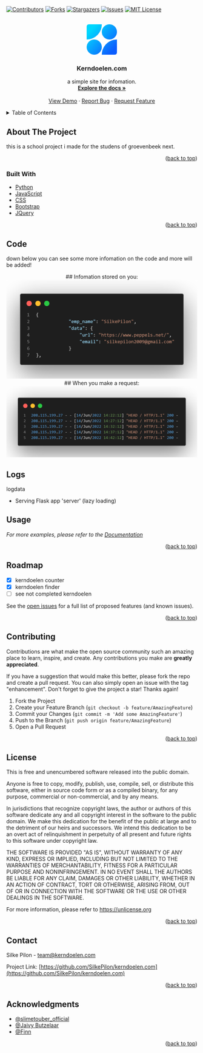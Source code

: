<div id="top"></div>



<!-- PROJECT SHIELDS -->
[![Contributors][contributors-shield]][contributors-url]
[![Forks][forks-shield]][forks-url]
[![Stargazers][stars-shield]][stars-url]
[![Issues][issues-shield]][issues-url]
[![MIT License][license-shield]][license-url]



<!-- PROJECT LOGO -->
<br />
<div align="center">
  <a href="https://github.com/SilkePilon/kerndoelen.com/">
    <img src="https://github.com/SilkePilon/kerndoelen.com/blob/master/logo.png" alt="Logo" width="80" height="80">
  </a>

<h3 align="center">Kerndoelen.com</h3>

  <p align="center">
    a simple site for infomation.
    <br />
    <a href="https://github.com/SilkePilon/kerndoelen.com"><strong>Explore the docs »</strong></a>
    <br />
    <br />
    <a href="https://github.com/SilkePilon/kerndoelen.com">View Demo</a>
    ·
    <a href="https://github.com/SilkePilon/kerndoelen.com/issues">Report Bug</a>
    ·
    <a href="https://github.com/SilkePilon/kerndoelen.com/issues">Request Feature</a>
  </p>
</div>



<!-- TABLE OF CONTENTS -->
<details>
  <summary>Table of Contents</summary>
  <ol>
    <li>
      <a href="#about-the-project">About The Project</a>
      <ul>
        <li><a href="#built-with">Built With</a></li>
      </ul>
    </li>
    </li>
    <li><a href="#roadmap">Roadmap</a></li>
    <li><a href="#contributing">Contributing</a></li>
    <li><a href="#license">License</a></li>
    <li><a href="#contact">Contact</a></li>
    <li><a href="#acknowledgments">Acknowledgments</a></li>
  </ol>
</details>



<!-- ABOUT THE PROJECT -->
## About The Project



this is a school project i made for the studens of groevenbeek next.

<p align="right">(<a href="#top">back to top</a>)</p>



### Built With

* [Python](https://www.python.org/)
* [JavaScript](ttps://reactjs.org/)
* [CSS](https://vuejs.org)
* [Bootstrap](https://getbootstrap.com)
* [JQuery](https://jquery.com)

<p align="right">(<a href="#top">back to top</a>)</p>



<!-- GETTING STARTED -->
## Code

down below you can see some more infomation on the code and more will be added!


<div align="center">
  ## Infomation stored on you:
  <a href="https://github.com/SilkePilon/kerndoelen.com/">
    <img src="https://github.com/SilkePilon/kerndoelen.com/blob/master/datastored.png" alt="Logo">
  </a>
  ## When you make a request:
  <a href="https://github.com/SilkePilon/kerndoelen.com/">
    <img src="https://github.com/SilkePilon/kerndoelen.com/blob/master/dataonreq.png" alt="Logo">
  </a>
</div>


## Logs

logdata


 * Serving Flask app 'server' (lazy loading)



<!-- USAGE EXAMPLES -->

## Usage


_For more examples, please refer to the [Documentation](https://kerndoelen.com)_

<p align="right">(<a href="#top">back to top</a>)</p>



<!-- ROADMAP -->
## Roadmap

- [x] kerndoelen counter
- [x] kerndoelen finder
- [ ] see not completed kerndoelen

See the [open issues](https://github.com/SilkePilon/kerndoelen.com/issues) for a full list of proposed features (and known issues).

<p align="right">(<a href="#top">back to top</a>)</p>



<!-- CONTRIBUTING -->
## Contributing

Contributions are what make the open source community such an amazing place to learn, inspire, and create. Any contributions you make are **greatly appreciated**.

If you have a suggestion that would make this better, please fork the repo and create a pull request. You can also simply open an issue with the tag "enhancement".
Don't forget to give the project a star! Thanks again!

1. Fork the Project
2. Create your Feature Branch (`git checkout -b feature/AmazingFeature`)
3. Commit your Changes (`git commit -m 'Add some AmazingFeature'`)
4. Push to the Branch (`git push origin feature/AmazingFeature`)
5. Open a Pull Request

<p align="right">(<a href="#top">back to top</a>)</p>



<!-- LICENSE -->
## License

This is free and unencumbered software released into the public domain.

Anyone is free to copy, modify, publish, use, compile, sell, or distribute this software, either in source code form or as a compiled binary, for any purpose, commercial or non-commercial, and by any means.

In jurisdictions that recognize copyright laws, the author or authors of this software dedicate any and all copyright interest in the software to the public domain. We make this dedication for the benefit of the public at large and to the detriment of our heirs and successors. We intend this dedication to be an overt act of relinquishment in perpetuity of all present and future rights to this software under copyright law.

THE SOFTWARE IS PROVIDED "AS IS", WITHOUT WARRANTY OF ANY KIND, EXPRESS OR IMPLIED, INCLUDING BUT NOT LIMITED TO THE WARRANTIES OF MERCHANTABILITY, FITNESS FOR A PARTICULAR PURPOSE AND NONINFRINGEMENT. IN NO EVENT SHALL THE AUTHORS BE LIABLE FOR ANY CLAIM, DAMAGES OR OTHER LIABILITY, WHETHER IN AN ACTION OF CONTRACT, TORT OR OTHERWISE, ARISING FROM, OUT OF OR IN CONNECTION WITH THE SOFTWARE OR THE USE OR OTHER DEALINGS IN THE SOFTWARE.

For more information, please refer to https://unlicense.org

<p align="right">(<a href="#top">back to top</a>)</p>



<!-- CONTACT -->
## Contact

Silke Pilon - team@kerndoelen.com

Project Link: [https://github.com/SilkePilon/kerndoelen.com](https://github.com/SilkePilon/kerndoelen.com)

<p align="right">(<a href="#top">back to top</a>)</p>



<!-- ACKNOWLEDGMENTS -->
## Acknowledgments

* [@slimetouber_official](https://www.tiktok.com/@slimetouber_official)
* [@Jaivy Butzelaar](https://www.tiktok.com/@j.b.astrophotography)
* [@Finn]()

<p align="right">(<a href="#top">back to top</a>)</p>



<!-- MARKDOWN LINKS & IMAGES -->
<!-- https://www.markdownguide.org/basic-syntax/#reference-style-links -->
[contributors-shield]: https://img.shields.io/github/contributors/SilkePilon/kerndoelen.com.svg?style=for-the-badge
[contributors-url]: https://github.com/SilkePilon/kerndoelen.com/graphs/contributors
[forks-shield]: https://img.shields.io/github/forks/SilkePilon/kerndoelen.com.svg?style=for-the-badge
[forks-url]: https://github.com/SilkePilon/kerndoelen.com/network/members
[stars-shield]: https://img.shields.io/github/stars/SilkePilon/kerndoelen.com.svg?style=for-the-badge
[stars-url]: https://github.com/SilkePilon/kerndoelen.com/stargazers
[issues-shield]: https://img.shields.io/github/issues/SilkePilon/kerndoelen.com.svg?style=for-the-badge
[issues-url]: https://github.com/SilkePilon/kerndoelen.com/issues
[license-shield]: https://img.shields.io/github/license/SilkePilon/kerndoelen.com.svg?style=for-the-badge
[license-url]: https://github.com/SilkePilon/kerndoelen.com/blob/master/LICENSE.md
[product-screenshot]: images/screenshot.png
<div id="top"></div>
